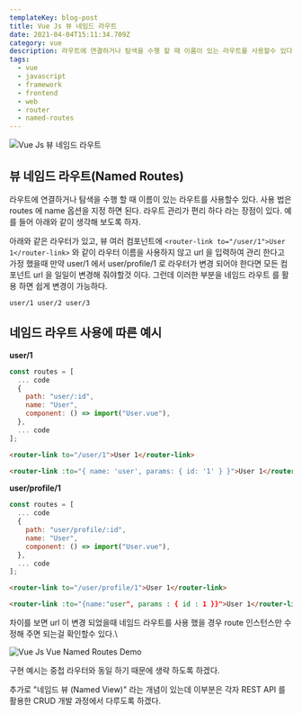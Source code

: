 ```yaml
---
templateKey: blog-post
title: Vue Js 뷰 네임드 라우트
date: 2021-04-04T15:11:34.709Z
category: vue
description: 라우트에 연결하거나 탐색을 수행 할 때 이름이 있는 라우트를 사용할수 있다. 사용 법은 routes 에 name 옵션을 지정 하면 된다. 라우트 관리가 편리 하다 라는 장점이 있다.
tags:
  - vue
  - javascript
  - framework
  - frontend
  - web
  - router
  - named-routes
---
```


![Vue Js 뷰 네임드 라우트](/assets/vue-logo.png "Vue Js 뷰 네임드 라우트")

## 뷰 네임드 라우트(Named Routes)

라우트에 연결하거나 탐색을 수행 할 때 이름이 있는 라우트를 사용할수 있다. 사용 법은 routes 에 name 옵션을 지정 하면 된다. 라우트 관리가 편리 하다 라는 장점이 있다. 예를 들어 아래와 같이 생각해 보도록 하자.

아래와 같은 라우터가 있고, 뷰 여러 컴포넌트에 `<router-link to="/user/1">User 1</router-link>` 와 같이 라우터 이름을 사용하지 않고 url 을 입력하여 관리 한다고 가정 했을때 만약 user/1 에서 user/profile/1 로 라우터가 변경 되어야 한다면 모든 컴포넌트 url 을 일일이 변경해 줘야할것 이다. 그런데 이러한 부분을 네임드 라우트 를 활용 하면 쉽게 변경이 가능하다.

`user/1 user/2 user/3`

## 네임드 라우트 사용에 따른 예시

**user/1**

```javascript
const routes = [
  ... code
  {
    path: "user/:id",
    name: "User",
    component: () => import("User.vue"),
  },
  ... code
];

```

```html
<router-link to="/user/1">User 1</router-link>
```

```html
<router-link :to="{ name: 'user', params: { id: '1' } }">User 1</router-link>
```

**user/profile/1**

```javascript
const routes = [
  ... code
  {
    path: "user/profile/:id",
    name: "User",
    component: () => import("User.vue"),
  },
  ... code
];

```

```html
<router-link to="/user/profile/1">User 1</router-link>
```

```html
<router-link :to="{name:"user", params : { id : 1 }}">User 1</router-link>
```

차이를 보면 url 이 변경 되었을때 네임드 라우트를 사용 했을 경우 route 인스턴스만 수정해 주면 되는걸 확인할수 있다.\

![Vue Js Vue Named Routes Demo](/assets/vue-js-vue-router-named-routes.png "Vue Js Vue Named Routes Demo")

구현 예시는 중첩 라우터와 동일 하기 때문에 생략 하도록 하겠다.

추가로 "네임드 뷰 (Named View)" 라는 개념이 있는데 이부분은 각자 REST API 를 활용한 CRUD 개발 과정에서 다루도록 하겠다.
